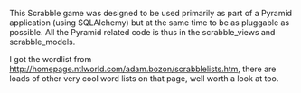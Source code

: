 This Scrabble game was designed to be used primarily as part of a Pyramid application (using SQLAlchemy) but at the same time to be as pluggable as possible. All the Pyramid related code is thus in the scrabble_views and scrabble_models.

I got the wordlist from http://homepage.ntlworld.com/adam.bozon/scrabblelists.htm, there are loads of other very cool word lists on that page, well worth a look at too.